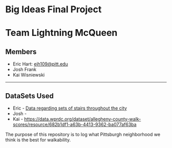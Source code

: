 # Big Ideas Final Project
# Team Lightning McQueen
## Members
* Eric Hart: ejh109@pitt.edu
* Josh Frank
* Kai Wisniewski
---
## DataSets Used
* Eric - [Data regarding sets of stairs throughout the city](https://data.wprdc.org/dataset/city-steps)
* Josh -
* Kai -  https://data.wprdc.org/dataset/allegheny-county-walk-scores/resource/682b1df1-a63b-4413-9362-ba077af63ba

The purpose of this repository is to log what Pittsburgh neighborhood we think is the best for walkability.
